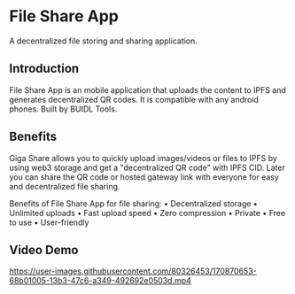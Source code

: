 # File Share App

A decentralized file storing and sharing application.

## Introduction

File Share App is an mobile application that uploads the content to IPFS and generates decentralized QR codes. It is compatible with any android phones. Built by BUIDL Tools.

## Benefits

Giga Share allows you to quickly upload images/videos or files to IPFS by using web3 storage and get a "decentralized QR code" with IPFS CID. Later you can share the QR code or hosted gateway link with everyone for easy and decentralized file sharing.
      
Benefits of File Share App for file sharing:
  • Decentralized storage
  • Unlimited uploads
  • Fast upload speed
  • Zero compression
  • Private
  • Free to use
  • User-friendly

## Video Demo

https://user-images.githubusercontent.com/80326453/170870653-68b01005-13b3-47c6-a349-492692e0503d.mp4

